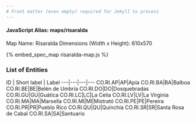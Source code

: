 ```yaml
---
# Front matter (even empty) required for Jekyll to process
---
```


#### JavaScript Alias: maps/risaralda

Map Name: Risaralda
Dimensions (Width x Height): 610x570



{% embed_spec_map risaralda-map.js %}

### List of Entities

ID | Short label | Label
---|---|---|---
CO.RI.AP|AP|Apía
CO.RI.BA|BA|Balboa
CO.RI.BE|BE|Belén de Umbría
CO.RI.DO|DO|Dosquebradas
CO.RI.GU|GU|Guática
CO.RI.LC|LC|La Celia
CO.RI.LV|LV|La Virginia
CO.RI.MA|MA|Marsella
CO.RI.MI|MI|Mistrató
CO.RI.PE|PE|Pereira
CO.RI.PR|PR|Pueblo Rico
CO.RI.QU|QU|Quinchía
CO.RI.SR|SR|Santa Rosa de Cabal
CO.RI.SA|SA|Santuario